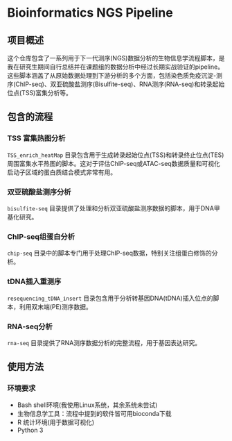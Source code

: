 # Bioinformatics NGS Pipeline

## 项目概述
这个仓库包含了一系列用于下一代测序(NGS)数据分析的生物信息学流程脚本，是我在研究生期间自行总结并在课题组的数据分析中经过长期实战验证的pipeline。这些脚本涵盖了从原始数据处理到下游分析的多个方面，包括染色质免疫沉淀-测序(ChIP-seq)、双亚硫酸盐测序(Bisulfite-seq)、RNA测序(RNA-seq)和转录起始位点(TSS)富集分析等。

## 包含的流程

### TSS 富集热图分析
`TSS_enrich_heatMap` 目录包含用于生成转录起始位点(TSS)和转录终止位点(TES)周围富集水平热图的脚本。这对于评估ChIP-seq或ATAC-seq数据质量和可视化启动子区域的蛋白质结合模式非常有用。

### 双亚硫酸盐测序分析
`bisulfite-seq` 目录提供了处理和分析双亚硫酸盐测序数据的脚本，用于DNA甲基化研究。

### ChIP-seq组蛋白分析
`chip-seq` 目录中的脚本专门用于处理ChIP-seq数据，特别关注组蛋白修饰的分析。

### tDNA插入重测序
`resequencing_tDNA_insert` 目录包含用于分析转基因DNA(tDNA)插入位点的脚本，利用双末端(PE)测序数据。

### RNA-seq分析
`rna-seq` 目录提供了RNA测序数据分析的完整流程，用于基因表达研究。

## 使用方法

### 环境要求
- Bash shell环境(我使用Linux系统，其余系统未尝试)
- 生物信息学工具：流程中提到的软件皆可用bioconda下载
- R 统计环境(用于数据可视化)
- Python 3
